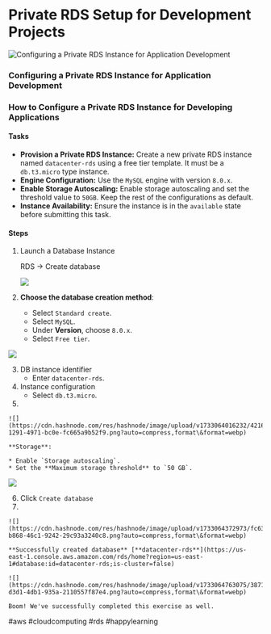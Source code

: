 # Private RDS Setup for Development Projects

![Configuring a Private RDS Instance for Application Development](https://cdn.hashnode.com/res/hashnode/image/upload/v1733063061400/284ab9ba-d9c4-4fc5-b98c-b3957e9fc3a4.png?w=1600\&h=840\&fit=crop\&crop=entropy\&auto=compress,format\&format=webp)

### Configuring a Private RDS Instance for Application Development

### How to Configure a Private RDS Instance for Developing Applications

#### Tasks <a href="#heading-tasks" id="heading-tasks"></a>

* **Provision a Private RDS Instance:** Create a new private RDS instance named `datacenter-rds` using a free tier template. It must be a `db.t3.micro` type instance.
* **Engine Configuration:** Use the `MySQL` engine with version `8.0.x`.
* **Enable Storage Autoscaling:** Enable storage autoscaling and set the threshold value to `50GB`. Keep the rest of the configurations as default.
* **Instance Availability:** Ensure the instance is in the `available` state before submitting this task.

#### Steps <a href="#heading-steps" id="heading-steps"></a>

1.  Launch a Database Instance

    RDS → Create database

    ![](https://cdn.hashnode.com/res/hashnode/image/upload/v1733063572283/0b2aab82-8e1a-422a-a1af-f012abfd5a20.png?auto=compress,format\&format=webp)
2. **Choose the database creation method**:
   * Select `Standard create`.
   * Select `MySQL`.
   * Under **Version**, choose `8.0.x`.
   * Select `Free tier`.

![](https://cdn.hashnode.com/res/hashnode/image/upload/v1733063818624/e2471a60-3e55-4a34-b0ef-60a2f3de0f8d.png?auto=compress,format\&format=webp)

3. DB instance identifier
   * Enter `datacenter-rds`.
4. Instance configuration
   * Select `db.t3.micro`.
5.

    ![](https://cdn.hashnode.com/res/hashnode/image/upload/v1733064016232/4216b967-1291-4971-bc0e-fc665a9b52f9.png?auto=compress,format\&format=webp)

    **Storage**:

    * Enable `Storage autoscaling`.
    * Set the **Maximum storage threshold** to `50 GB`.

![](https://cdn.hashnode.com/res/hashnode/image/upload/v1733064143163/6e081c16-229b-4337-b232-a17980664fa2.png?auto=compress,format\&format=webp)

6. Click `Create database`
7.

    ![](https://cdn.hashnode.com/res/hashnode/image/upload/v1733064372973/fc634689-b868-46c1-9242-29c93a3240c8.png?auto=compress,format\&format=webp)

    **Successfully created database** [**datacenter-rds**](https://us-east-1.console.aws.amazon.com/rds/home?region=us-east-1#database:id=datacenter-rds;is-cluster=false)

    ![](https://cdn.hashnode.com/res/hashnode/image/upload/v1733064763075/3871c803-d3d1-4db1-935a-2110557f87e4.png?auto=compress,format\&format=webp)

    Boom! We've successfully completed this exercise as well.

\#aws #cloudcomputing #rds #happylearning
